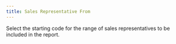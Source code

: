 ```yaml
---
title: Sales Representative From
---
```



Select the starting code for the range of sales representatives to be  included in the report.
